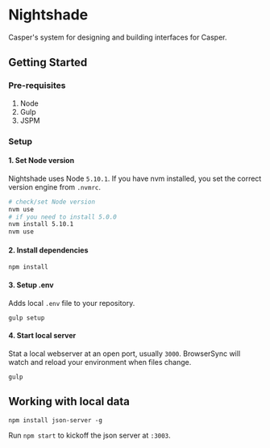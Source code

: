 # Nightshade

Casper's system for designing and building interfaces for Casper.

## Getting Started

### Pre-requisites

1. Node
1. Gulp
1. JSPM


### Setup

#### 1. Set Node version 

Nightshade uses Node `5.10.1`. If you have nvm installed, you set the correct version
engine from `.nvmrc`.

```sh
# check/set Node version
nvm use
# if you need to install 5.0.0
nvm install 5.10.1
nvm use
```

#### 2. Install dependencies

```
npm install
```

#### 3. Setup .env

Adds local `.env` file to your repository. 

```
gulp setup
```

#### 4. Start local server

Stat a local webserver at an open port, usually `3000`. BrowserSync will watch and reload your environment when files change.

```
gulp
```


## Working with local data

```
npm install json-server -g
```

Run `npm start` to kickoff the json server at `:3003`.


